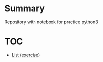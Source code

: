 # Summary

Repository with notebook for practice python3

# TOC

- [List (exercise)]([![Binder](https://mybinder.org/badge_logo.svg)](https://mybinder.org/v2/gh/phsontung/python3-practice-notebook/master?filepath=notebooks%2FLists.ipynb))
